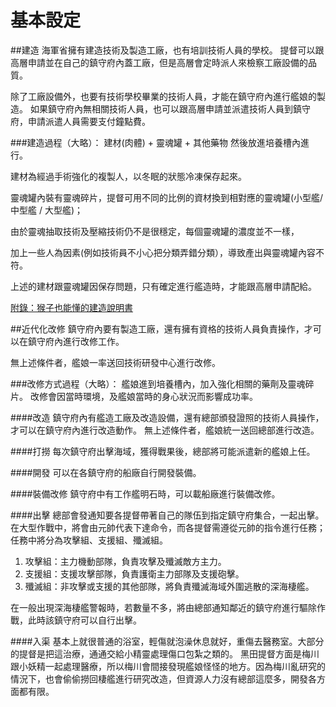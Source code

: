基本設定
=======

##建造
海軍省擁有建造技術及製造工廠，也有培訓技術人員的學校。
提督可以跟高層申請並在自己的鎮守府內蓋工廠，但是高層會定時派人來檢察工廠設備的品質。

除了工廠設備外，也要有技術學校畢業的技術人員，才能在鎮守府內進行艦娘的製造。
如果鎮守府內無相關技術人員，也可以跟高層申請並派遣技術人員到鎮守府，申請派遣人員需要支付鐘點費。

###建造過程（大略）：
建材(肉體) + 靈魂罐 + 其他藥物 然後放進培養槽內進行。 

建材為經過手術強化的複製人，以冬眠的狀態冷凍保存起來。

靈魂罐內裝有靈魂碎片，提督可用不同的比例的資材換到相對應的靈魂罐(小型艦/ 中型艦 / 大型艦)；

由於靈魂抽取技術及壓縮技術仍不是很穩定，每個靈魂罐的濃度並不一樣，

加上一些人為因素(例如技術員不小心把分類弄錯分類），導致產出與靈魂罐內容不符。

上述的建材跟靈魂罐因保存問題，只有確定進行艦造時，才能跟高層申請配給。

[附錄：猴子也能懂的建造說明書](readmeofmonkey.md)

##近代化改修
鎮守府內要有製造工廠，還有擁有資格的技術人員負責操作，才可以在鎮守府內進行改修工作。

無上述條件者，艦娘一率送回技術研發中心進行改修。

###改修方式過程（大略）：
艦娘進到培養槽內，加入強化相關的藥劑及靈魂碎片。
改修會因當時環境，及艦娘當時的身心狀況而影響成功率。

####改造
鎮守府內有艦造工廠及改造設備，還有總部頒發證照的技術人員操作，才可以在鎮守府內進行改造動作。
無上述條件者，艦娘統一送回總部進行改造。

####打撈
每次鎮守府出擊海域，獲得戰果後，總部將可能派遣新的艦娘上任。

####開發
可以在各鎮守府的船廠自行開發裝備。

####裝備改修
鎮守府中有工作艦明石時，可以載船廠進行裝備改修。

####出擊
總部會發通知要各提督帶著自己的隊伍到指定鎮守府集合，一起出擊。
在大型作戰中，將會由元帥代表下達命令，而各提督需遵從元帥的指令進行任務；任務中將分為攻擊組、支援組、殲滅組。

1. 攻擊組：主力機動部隊，負責攻擊及殲滅敵方主力。
2. 支援組：支援攻擊部隊，負責護衛主力部隊及支援砲擊。
3. 殲滅組：非攻擊或支援的其他部隊，將負責殲滅海域外圍逃散的深海棲艦。

在一般出現深海棲艦警報時，若數量不多，將由總部通知鄰近的鎮守府進行驅除作戰，此時該鎮守府可以自行出擊。

####入渠
基本上就很普通的浴室，輕傷就泡澡休息就好，重傷去醫務室。大部分的提督是把這治療，通通交給小精靈處理傷口包紮之類的。
黑田提督方面是梅川跟小妖精一起處理醫療，所以梅川會間接發現艦娘怪怪的地方。因為梅川亂研究的情況下，也會偷偷撈回棲艦進行研究改造，但資源人力沒有總部這麼多，開發各方面都有限。